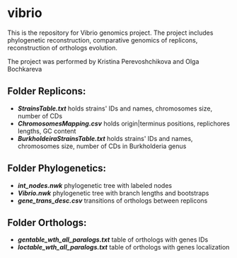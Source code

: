 # vibrio

This is the repository for Vibrio genomics project. The project includes phylogenetic reconstruction, comparative genomics of replicons,
reconstruction of orthologs evolution.

The project was performed by Kristina Perevoshchikova and Olga Bochkareva

## Folder Replicons:
 - ***StrainsTable.txt*** holds strains' IDs and names, chromosomes size, number of CDs
 - ***ChromosomesMapping.csv*** holds origin|terminus positions, replichores lengths, GC content
  - ***BurkholdeiraStrainsTable.txt*** holds strains' IDs and names, chromosomes size, number of CDs in Burkholderia genus


## Folder Phylogenetics:
 - ***int_nodes.nwk*** phylogenetic tree with labeled nodes
 - ***Vibrio.nwk*** phylogenetic tree with branch lengths and bootstraps
 - ***gene_trans_desc.csv*** transitions of orthologs between replicons


## Folder Orthologs:
 - ***gentable_wth_all_paralogs.txt*** table of orthologs with genes IDs
 - ***loctable_wth_all_paralogs.txt*** table of orthologs with genes localization
